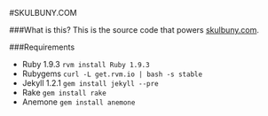 #SKULBUNY.COM

###What is this?
This is the source code that powers [skulbuny.com](http://skulbuny.com).

###Requirements
- Ruby 1.9.3
    `rvm install Ruby 1.9.3`
- Rubygems
    `curl -L get.rvm.io | bash -s stable`
- Jekyll 1.2.1
    `gem install jekyll --pre`
- Rake
    `gem install rake`
- Anemone
    `gem install anemone`